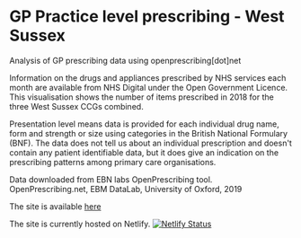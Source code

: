 # GP Practice level prescribing - West Sussex

Analysis of GP prescribing data using openprescribing[dot]net

Information on the drugs and appliances prescribed by NHS services each month are available from NHS Digital under the Open Government Licence. This visualisation shows the number of items prescribed in 2018 for the three West Sussex CCGs combined.

Presentation level means data is provided for each individual drug name, form and strength or size using categories in the British National Formulary (BNF). The data does not tell us about an individual prescription and doesn't contain any patient identifiable data, but it does give an indication on the prescribing patterns among primary care organisations.

Data downloaded from EBN labs OpenPrescribing tool. OpenPrescribing.net, EBM DataLab, University of Oxford, 2019

The site is available [here](https://west-sussex-gp-prescribing.netlify.com/)

The site is currently hosted on Netlify. [![Netlify Status](https://api.netlify.com/api/v1/badges/20ca41c9-9f45-47dd-b44e-a7f90fddfba7/deploy-status)](https://app.netlify.com/sites/west-sussex-gp-prescribing/deploys)
